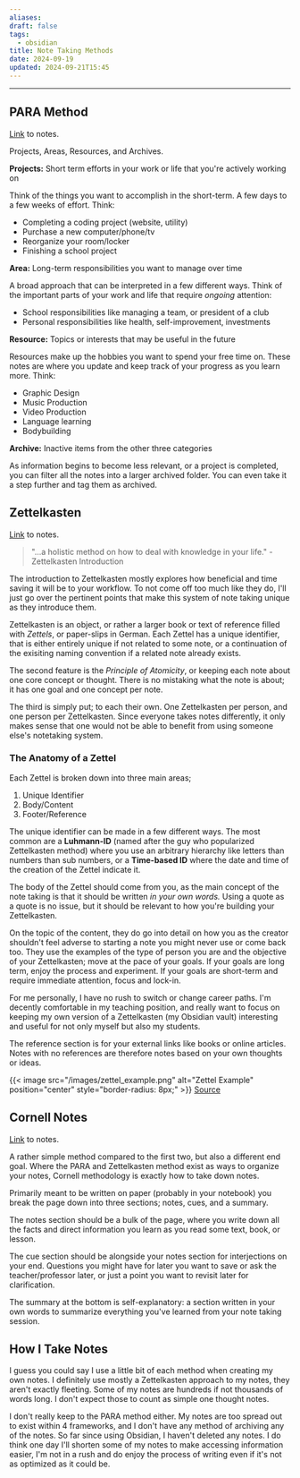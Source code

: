 ```yaml
---
aliases: 
draft: false
tags:
  - obsidian
title: Note Taking Methods
date: 2024-09-19
updated: 2024-09-21T15:45
---
```


-------------------------------------------------------------------------------

## PARA Method

[Link](https://fortelabs.com/blog/para/) to notes.

Projects, Areas, Resources, and Archives.

**Projects:** Short term efforts in your work or life that you're actively working on

Think of the things you want to accomplish in the short-term. A few days to a few weeks of effort. Think: 

- Completing a coding project (website, utility)
- Purchase a new computer/phone/tv
- Reorganize your room/locker
- Finishing a school project


**Area:** Long-term responsibilities you want to manage over time

A broad approach that can be interpreted in a few different ways. Think of the important parts of your work and life that require *ongoing* attention:

- School responsibilities like managing a team, or president of a club
- Personal responsibilities like health, self-improvement, investments

**Resource:** Topics or interests that may be useful in the future

Resources make up the hobbies you want to spend your free time on. These notes are where you update and keep track of your progress as you learn more. Think:

- Graphic Design
- Music Production
- Video Production 
- Language learning
- Bodybuilding

**Archive:** Inactive items from the other three categories

As information begins to become less relevant, or a project is completed, you can filter all the notes into a larger archived folder. You can even take it a step further and tag them as archived.



## Zettelkasten

[Link](https://zettelkasten.de/overview/) to notes.
 
> "...a holistic method on how to deal with knowledge in your life."
> \- Zettelkasten Introduction

The introduction to Zettelkasten mostly explores how beneficial and time saving it will be to your workflow. To not come off too much like they do, I'll just go over the pertinent points that make this system of note taking unique as they introduce them.

Zettelkasten is an object, or rather a larger book or text of reference filled with *Zettels*, or paper-slips in German. Each Zettel has a unique identifier, that is either entirely unique if not related to some note, or a continuation of the exisiting naming convention if a related note already exists.

The second feature is the *Principle of Atomicity*, or keeping each note about one core concept or thought. There is no mistaking what the note is about; it has one goal and one concept per note.

The third is simply put; to each their own. One Zettelkasten per person, and one person per Zettelkasten. Since everyone takes notes differently, it only makes sense that one would not be able to benefit from using someone else's notetaking system.

### The Anatomy of a Zettel

Each Zettel is broken down into three main areas;

1) Unique Identifier
2) Body/Content
3) Footer/Reference

The unique identifier can be made in a few different ways. The most common are a **Luhmann-ID** (named after the guy who popularized Zettelkasten method) where you use an arbitrary hierarchy like letters than numbers than sub numbers, or a **Time-based ID** where the date and time of the creation of the Zettel indicate it.

The body of the Zettel should come from you, as the main concept of the note taking is that it should be written *in your own words.* Using a quote as a quote is no issue, but it should be relevant to how you're building your Zettelkasten. 

On the topic of the content, they do go into detail on how you as the creator shouldn't feel adverse to starting a note you might never use or come back too. They use the examples of the type of person you are and the objective of your Zettelkasten; move at the pace of your goals. If your goals are long term, enjoy the process and experiment. If your goals are short-term and require immediate attention, focus and lock-in.

For me personally, I have no rush to switch or change career paths. I'm decently comfortable in my teaching position, and really want to focus on keeping my own version of a Zettelkasten (my Obsidian vault) interesting and useful for not only myself but also my students.

The reference section is for your external links like books or online articles. Notes with no references are therefore notes based on your own thoughts or ideas.


{{< image src="/images/zettel_example.png" alt="Zettel Example" position="center" style="border-radius: 8px;" >}}
[Source](https://zettelkasten.de/introduction/#reference)

## Cornell Notes

[Link](https://lsc.cornell.edu/how-to-study/taking-notes/cornell-note-taking-system/) to notes.

A rather simple method compared to the first two, but also a different end goal. Where the PARA and Zettelkasten method exist as ways to organize your notes, Cornell methodology is exactly how to take down notes.

Primarily meant to be written on paper (probably in your notebook) you break the page down into three sections; notes, cues, and a summary. 

The notes section should be a bulk of the page, where you write down all the facts and direct information you learn as you read some text, book, or lesson.

The cue section should be alongside your notes section for interjections on your end. Questions you might have for later you want to save or ask the teacher/professor later, or just a point you want to revisit later for clarification.

The summary at the bottom is self-explanatory: a section written in your own words to summarize everything you've learned from your note taking session.


## How I Take Notes

I guess you could say I use a little bit of each method when creating my own notes. I definitely use mostly a Zettelkasten approach to my notes, they aren't exactly fleeting. Some of my notes are hundreds if not thousands of words long. I don't expect those to count as simple one thought notes.

I don't really keep to the PARA method either. My notes are too spread out to exist within 4 frameworks, and I don't have any method of archiving any of the notes. So far since using Obsidian, I haven't deleted any notes. I do think one day I'll shorten some of my notes to make accessing information easier, I'm not in a rush and do enjoy the process of writing even if it's not as optimized as it could be.
